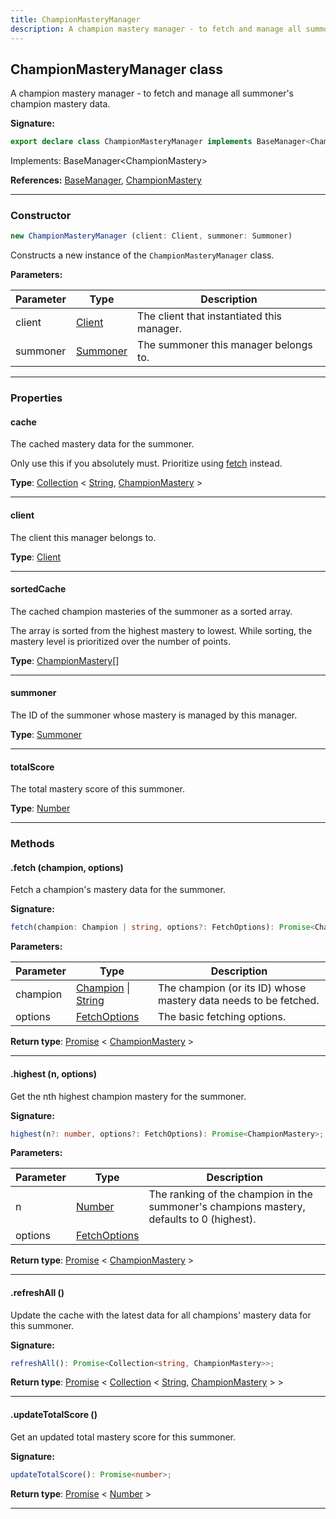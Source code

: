 ```yaml
---
title: ChampionMasteryManager
description: A champion mastery manager - to fetch and manage all summoner's champion mastery data.
---
```


## ChampionMasteryManager class

A champion mastery manager - to fetch and manage all summoner's champion mastery data.

**Signature:**

```ts
export declare class ChampionMasteryManager implements BaseManager<ChampionMastery> 
```

Implements: BaseManager&lt;ChampionMastery&gt;

**References:** [BaseManager](/api/BaseManager.md), [ChampionMastery](/api/ChampionMastery.md)

---

### Constructor

```ts
new ChampionMasteryManager (client: Client, summoner: Summoner)
```

Constructs a new instance of the `ChampionMasteryManager` class.

**Parameters:**

| Parameter | Type | Description |
| --------- | ---- | ----------- |
| client | [Client](/api/Client.md) | The client that instantiated this manager. |
| summoner | [Summoner](/api/Summoner.md) | The summoner this manager belongs to. |
---

### Properties

#### cache

The cached mastery data for the summoner.


Only use this if you absolutely must. Prioritize using [fetch](/api/ChampionMasteryManager.md#fetch) instead.



**Type**: [Collection](https://discord.js.org/#/docs/collection/stable/class/Collection) \< [String](https://developer.mozilla.org/en-US/docs/Web/JavaScript/Reference/Global_Objects/String), [ChampionMastery](/api/ChampionMastery.md) \>

---

#### client

The client this manager belongs to.



**Type**: [Client](/api/Client.md)

---

#### sortedCache

The cached champion masteries of the summoner as a sorted array.


The array is sorted from the highest mastery to lowest. While sorting, the mastery level is prioritized over the number of points.



**Type**: [ChampionMastery](/api/ChampionMastery.md)[]

---

#### summoner

The ID of the summoner whose mastery is managed by this manager.



**Type**: [Summoner](/api/Summoner.md)

---

#### totalScore

The total mastery score of this summoner.



**Type**: [Number](https://developer.mozilla.org/en-US/docs/Web/JavaScript/Reference/Global_Objects/Number)

---

### Methods

#### .fetch (champion, options)

Fetch a champion's mastery data for the summoner.




**Signature:**

```ts
fetch(champion: Champion | string, options?: FetchOptions): Promise<ChampionMastery>;
```

**Parameters:**

| Parameter | Type | Description |
| --------- | ---- | ----------- |
| champion | [Champion](/api/Champion.md) \| [String](https://developer.mozilla.org/en-US/docs/Web/JavaScript/Reference/Global_Objects/String) | The champion (or its ID) whose mastery data needs to be fetched. |
| options | [FetchOptions](/api/FetchOptions.md) | The basic fetching options. |

**Return type**: [Promise](https://developer.mozilla.org/en-US/docs/Web/JavaScript/Reference/Global_Objects/Promise) \< [ChampionMastery](/api/ChampionMastery.md) \>

---

#### .highest (n, options)

Get the nth highest champion mastery for the summoner.




**Signature:**

```ts
highest(n?: number, options?: FetchOptions): Promise<ChampionMastery>;
```

**Parameters:**

| Parameter | Type | Description |
| --------- | ---- | ----------- |
| n | [Number](https://developer.mozilla.org/en-US/docs/Web/JavaScript/Reference/Global_Objects/Number) | The ranking of the champion in the summoner's champions mastery, defaults to 0 (highest). |
| options | [FetchOptions](/api/FetchOptions.md) |  |

**Return type**: [Promise](https://developer.mozilla.org/en-US/docs/Web/JavaScript/Reference/Global_Objects/Promise) \< [ChampionMastery](/api/ChampionMastery.md) \>

---

#### .refreshAll ()

Update the cache with the latest data for all champions' mastery data for this summoner.



**Signature:**

```ts
refreshAll(): Promise<Collection<string, ChampionMastery>>;
```


**Return type**: [Promise](https://developer.mozilla.org/en-US/docs/Web/JavaScript/Reference/Global_Objects/Promise) \< [Collection](https://discord.js.org/#/docs/collection/stable/class/Collection) \< [String](https://developer.mozilla.org/en-US/docs/Web/JavaScript/Reference/Global_Objects/String), [ChampionMastery](/api/ChampionMastery.md) \> \>

---

#### .updateTotalScore ()

Get an updated total mastery score for this summoner.



**Signature:**

```ts
updateTotalScore(): Promise<number>;
```


**Return type**: [Promise](https://developer.mozilla.org/en-US/docs/Web/JavaScript/Reference/Global_Objects/Promise) \< [Number](https://developer.mozilla.org/en-US/docs/Web/JavaScript/Reference/Global_Objects/Number) \>

---

